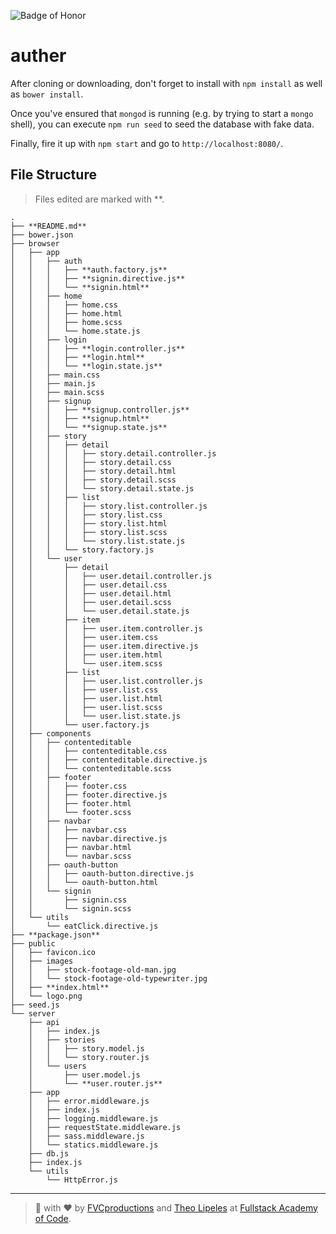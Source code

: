 ![Badge of Honor](https://img.shields.io/badge/Built%20at-Fullstack-green.svg?style=flat-square)

# auther

After cloning or downloading, don't forget to install with `npm install` as well as `bower install`.

Once you've ensured that `mongod` is running (e.g. by trying to start a `mongo` shell), you can execute `npm run seed` to seed the database with fake data.

Finally, fire it up with `npm start` and go to `http://localhost:8080/`.

## File Structure

> Files edited are marked with **.

```
.
├── **README.md**
├── bower.json
├── browser
│   ├── app
│   │   ├── auth
│   │   │   ├── **auth.factory.js**
│   │   │   ├── **signin.directive.js**
│   │   │   └── **signin.html**
│   │   ├── home
│   │   │   ├── home.css
│   │   │   ├── home.html
│   │   │   ├── home.scss
│   │   │   └── home.state.js
│   │   ├── login
│   │   │   ├── **login.controller.js**
│   │   │   ├── **login.html**
│   │   │   └── **login.state.js**
│   │   ├── main.css
│   │   ├── main.js
│   │   ├── main.scss
│   │   ├── signup
│   │   │   ├── **signup.controller.js**
│   │   │   ├── **signup.html**
│   │   │   └── **signup.state.js**
│   │   ├── story
│   │   │   ├── detail
│   │   │   │   ├── story.detail.controller.js
│   │   │   │   ├── story.detail.css
│   │   │   │   ├── story.detail.html
│   │   │   │   ├── story.detail.scss
│   │   │   │   └── story.detail.state.js
│   │   │   ├── list
│   │   │   │   ├── story.list.controller.js
│   │   │   │   ├── story.list.css
│   │   │   │   ├── story.list.html
│   │   │   │   ├── story.list.scss
│   │   │   │   └── story.list.state.js
│   │   │   └── story.factory.js
│   │   └── user
│   │       ├── detail
│   │       │   ├── user.detail.controller.js
│   │       │   ├── user.detail.css
│   │       │   ├── user.detail.html
│   │       │   ├── user.detail.scss
│   │       │   └── user.detail.state.js
│   │       ├── item
│   │       │   ├── user.item.controller.js
│   │       │   ├── user.item.css
│   │       │   ├── user.item.directive.js
│   │       │   ├── user.item.html
│   │       │   └── user.item.scss
│   │       ├── list
│   │       │   ├── user.list.controller.js
│   │       │   ├── user.list.css
│   │       │   ├── user.list.html
│   │       │   ├── user.list.scss
│   │       │   └── user.list.state.js
│   │       └── user.factory.js
│   ├── components
│   │   ├── contenteditable
│   │   │   ├── contenteditable.css
│   │   │   ├── contenteditable.directive.js
│   │   │   └── contenteditable.scss
│   │   ├── footer
│   │   │   ├── footer.css
│   │   │   ├── footer.directive.js
│   │   │   ├── footer.html
│   │   │   └── footer.scss
│   │   ├── navbar
│   │   │   ├── navbar.css
│   │   │   ├── navbar.directive.js
│   │   │   ├── navbar.html
│   │   │   └── navbar.scss
│   │   ├── oauth-button
│   │   │   ├── oauth-button.directive.js
│   │   │   └── oauth-button.html
│   │   └── signin
│   │       ├── signin.css
│   │       └── signin.scss
│   └── utils
│       └── eatClick.directive.js
├── **package.json**
├── public
│   ├── favicon.ico
│   ├── images
│   │   ├── stock-footage-old-man.jpg
│   │   └── stock-footage-old-typewriter.jpg
│   ├── **index.html**
│   └── logo.png
├── seed.js
└── server
    ├── api
    │   ├── index.js
    │   ├── stories
    │   │   ├── story.model.js
    │   │   └── story.router.js
    │   └── users
    │       ├── user.model.js
    │       └── **user.router.js**
    ├── app
    │   ├── error.middleware.js
    │   ├── index.js
    │   ├── logging.middleware.js
    │   ├── requestState.middleware.js
    │   ├── sass.middleware.js
    │   └── statics.middleware.js
    ├── db.js
    ├── index.js
    └── utils
        └── HttpError.js
```

---

> 🔧 with ❤️ by <a href="http://fvcproductions.com" target="_blank">FVCproductions</a> and <a href="https://github.com/TheoLipeles" target="_blank">Theo Lipeles</a> at <a href="http://fullstackacademy.com" target="_blank">Fullstack Academy of Code</a>.
